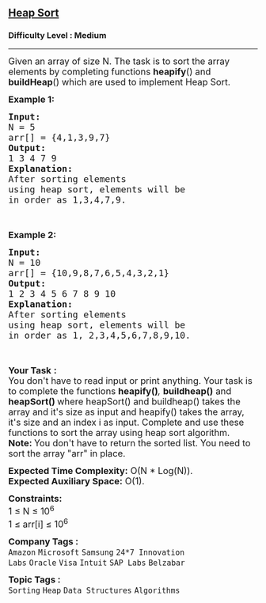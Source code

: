 <h2><a href="https://practice.geeksforgeeks.org/problems/heap-sort/1">Heap Sort</a></h2><h3>Difficulty Level : Medium</h3><hr><div class="problems_problem_content__Xm_eO"><p><span style="font-size: 18px;">Given an array of size N. The task is to sort the array elements by completing functions <strong>heapify</strong>() and <strong>buildHeap</strong>() which are used to implement Heap Sort.</span></p>
<p><span style="font-size: 18px;"><strong>Example 1:</strong></span></p>
<div class="pieces-code-wrapper" style="text-align: left; margin-top: 10px;"><pre style="margin-bottom: 0px; margin-top: 0px;"><span style="font-size: 18px;"><strong>Input:
</strong>N = 5
arr[] = {4,1,3,9,7}
<strong>Output:</strong>
1 3 4 7 9<strong>
Explanation:
</strong>After sorting elements
using heap sort, elements will be
in order as 1,3,4,7,9.</span>
</pre><div class="pieces-btn-wrapper" style="border: none; display: flex; opacity: 0; width: auto; transition: opacity 0.3s ease-out 0s; height: 26px; margin-top: 10px; margin-bottom: 10px;"><button class="pieces-btn pieces-copy-and-save" style="width: auto; font-size: 12px; border: 1px solid rgb(33, 33, 33); border-radius: 16px; margin-right: 4px; padding: 4px 6px 4px 4px; line-height: normal; height: fit-content; cursor: pointer; user-select: none; display: flex; align-items: center; background-color: rgb(33, 33, 33); color: rgb(255, 255, 255);"><img src="https://storage.googleapis.com/pieces-web-extensions-cdn/pieces.png" class="pieces-logo" style="margin: 0px 4px 0px 0px; border-radius: 50%; filter: none; float: left; width: 16px; height: 16px;"><span class="pieces-btn-text">Copy and Save</span></button><button class="pieces-btn pieces-share" style="width: auto; font-size: 12px; border: 1px solid rgb(33, 33, 33); border-radius: 16px; margin-right: 4px; padding: 4px 6px 4px 4px; line-height: normal; height: fit-content; cursor: pointer; user-select: none; display: flex; align-items: center; background-color: rgb(33, 33, 33); color: rgb(255, 255, 255);"><img src="https://storage.googleapis.com/pieces-web-extensions-cdn/link.png" class="pieces-logo" style="margin: 0px 4px 0px 0px; border-radius: 50%; filter: none; float: left; width: 16px; height: 16px;"><span class="pieces-btn-text">Share</span></button></div></div>
<p><span style="font-size: 18px;"><strong>Example 2:</strong></span></p>
<div class="pieces-code-wrapper" style="text-align: left; margin-top: 10px;"><pre style="margin-bottom: 0px; margin-top: 0px;"><span style="font-size: 18px;"><strong>Input:
</strong>N = 10
arr[] = {10,9,8,7,6,5,4,3,2,1}
<strong>Output:</strong>
1 2 3 4 5 6 7 8 9 10<strong>
Explanation:
</strong>After sorting elements
using heap sort, elements will be
in order as 1, 2,3,4,5,6,7,8,9,10.</span></pre><div class="pieces-btn-wrapper" style="border: none; display: flex; opacity: 0; width: auto; transition: opacity 0.3s ease-out 0s; height: 26px; margin-top: 10px; margin-bottom: 10px;"><button class="pieces-btn pieces-copy-and-save" style="width: auto; font-size: 12px; border: 1px solid rgb(33, 33, 33); border-radius: 16px; margin-right: 4px; padding: 4px 6px 4px 4px; line-height: normal; height: fit-content; cursor: pointer; user-select: none; display: flex; align-items: center; background-color: rgb(33, 33, 33); color: rgb(255, 255, 255);"><img src="https://storage.googleapis.com/pieces-web-extensions-cdn/pieces.png" class="pieces-logo" style="margin: 0px 4px 0px 0px; border-radius: 50%; filter: none; float: left; width: 16px; height: 16px;"><span class="pieces-btn-text">Copy and Save</span></button><button class="pieces-btn pieces-share" style="width: auto; font-size: 12px; border: 1px solid rgb(33, 33, 33); border-radius: 16px; margin-right: 4px; padding: 4px 6px 4px 4px; line-height: normal; height: fit-content; cursor: pointer; user-select: none; display: flex; align-items: center; background-color: rgb(33, 33, 33); color: rgb(255, 255, 255);"><img src="https://storage.googleapis.com/pieces-web-extensions-cdn/link.png" class="pieces-logo" style="margin: 0px 4px 0px 0px; border-radius: 50%; filter: none; float: left; width: 16px; height: 16px;"><span class="pieces-btn-text">Share</span></button></div></div>
<p><span style="font-size: 18px;"><strong>Your Task</strong> <strong>:</strong><br>You don't have to read input or print anything. Your task is to complete the functions&nbsp;<strong>heapify()</strong><em>,&nbsp;</em><strong>buildheap()</strong> and <strong>heapSort() </strong>where heapSort() and buildheap() takes the array and it's size as input and heapify() takes the array, it's size and an index i as input. Complete and use these functions to sort the array using heap sort algorithm.<br><strong>Note: </strong>You don't have to return the sorted list. You need to sort the array "arr" in place.</span></p>
<p><span style="font-size: 18px;"><strong>Expected Time Complexity:</strong>&nbsp;O(N * Log(N)).<br><strong>Expected Auxiliary Space:</strong> O(1).</span></p>
<p><span style="font-size: 18px;"><strong>Constraints:</strong><br>1 ≤ N ≤ 10<sup>6</sup><br>1 ≤ arr[i] ≤ 10<sup>6</sup></span></p></div><p><span style=font-size:18px><strong>Company Tags : </strong><br><code>Amazon</code>&nbsp;<code>Microsoft</code>&nbsp;<code>Samsung</code>&nbsp;<code>24*7 Innovation Labs</code>&nbsp;<code>Oracle</code>&nbsp;<code>Visa</code>&nbsp;<code>Intuit</code>&nbsp;<code>SAP Labs</code>&nbsp;<code>Belzabar</code>&nbsp;<br><p><span style=font-size:18px><strong>Topic Tags : </strong><br><code>Sorting</code>&nbsp;<code>Heap</code>&nbsp;<code>Data Structures</code>&nbsp;<code>Algorithms</code>&nbsp;
